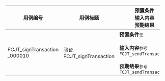 |用例编号|用例标题|预置条件<br>输入内容<br>预期结果|
|----------------|----------------|----------------|
|<a name="FCJT_signTransaction_000010"></a>FCJT_signTransaction<br>_000010|验证FCJT_signTransaction|**预置条件**`无`<br><br>**输入内容**`参考FCJT_sendTransaction`<br><br>**预期结果**`参考FCJT_sendTransaction`|
